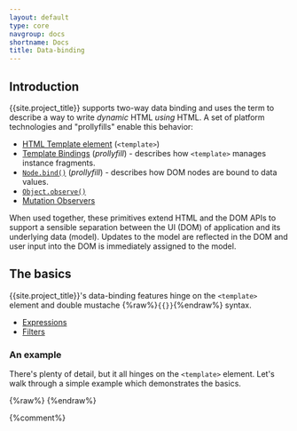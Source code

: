```yaml
---
layout: default
type: core
navgroup: docs
shortname: Docs
title: Data-binding
---
```


## Introduction

{{site.project_title}} supports two-way data binding and uses the term to describe a way to write _dynamic_ HTML _using_ HTML. A set of platform technologies and "prollyfills" enable this behavior:

* [HTML Template element](http://www.html5rocks.com/tutorials/webcomponents/template/) (`<template>`)
* [Template Bindings](/docs/polymer/template.html) (_prollyfill_) - describes how `<template>` manages instance fragments.
* [`Node.bind()`](/docs/polymer/node_bind.html) (_prollyfill_) - describes how DOM nodes are bound to data values.
* [`Object.observe()`](http://updates.html5rocks.com/2012/11/Respond-to-change-with-Object-observe)
* [Mutation Observers](https://developer.mozilla.org/en-US/docs/DOM/MutationObserver)

When used together, these primitives extend HTML and the DOM APIs to support a sensible
separation between the UI (DOM) of application and its underlying data (model). Updates to the model are reflected in the DOM and user input into the DOM is immediately assigned to the model.

## The basics

{{site.project_title}}'s data-binding features hinge on the `<template>` element and double mustache {%raw%}`{{}}`{%endraw%} syntax.

- [Expressions](/docs/polymer/expressions.html)
- [Filters](/docs/polymer/filters.html)

### An example

There's plenty of detail, but it all hinges on the `<template>` element. Let's walk through a simple example which demonstrates the basics.

{%raw%}
    <polymer-element name="greeting-tag">
      <template>
        <ul>
          <template id="greeting" repeat="{{s in salutations}}">
            <li>{{s.what}}: <input type="text" value="{{s.who}}"></li>
          </template>
        </ul>
      </template>
      <script>
        Polymer('greeting-tag', {
          ready: function() {
            this.salutations = [
              {what: 'Hello', who: 'World'},
              {what: 'GoodBye', who: 'DOM APIs'},
              {what: 'Hello', who: 'Declarative'},
              {what: 'GoodBye', who: 'Imperative'}
            ];
          }
        });
      </script>
    </polymer-element>
{%endraw%}

{%comment%}
    <script src="platform.min.js"></script>
    <ul>
      <template id="greeting" repeat="{{ salutations }}">
        <li>{{ what }}: <input type="text" value="{{ who }}"></li>
      </template>
    </ul>
    <script>
    var t = document.getElementById('greeting');
    var model = {
      salutations: [
        { what: 'Hello', who: 'World' },
        { what: 'GoodBye', who: 'DOM APIs' },
        { what: 'Hello', who: 'Declarative' },
        { what: 'GoodBye', who: 'Imperative' }
      ]
    };
    t.model = model;

    // Needed to detect model changes if Object.observe() is not available.
    Platform.performMicrotaskCheckpoint();
    </script>
    </body>
{%endcomment%}

This example should look mostly familiar to anyone who knows HTML, but there are a couple novel things going on:

#### The `<template>` element

The [HTML Template element](http://www.html5rocks.com/tutorials/webcomponents/template/) allows you to declare chunks of inert HTML that may be cloned, activated, and used at some laster point.

If you loaded the above example without `<script src="platform.min.js"></script>`, that's about all `<template>` would do.

However, [Template Binding](/docs/polymer/template.html) teaches `<template>` some new tricks:

* Instruct DOM nodes to derive their value from JavaScript data by binding them to the data provided.
* Maintain a fragment of DOM (or "instance fragment") for each item in an array.
* Conditionally stamp out one or more instance fragments, based on whether  some data value is true or not.
* ...And lots more.

But back to the example. Our template...

{%raw%}
    <template id="greeting" repeat="{{ salutations }}">
      <li>{{ what }}: <input type="text" value="{{ who }}"></li>
    </template>
{%endraw%}

...defines what each instance will look like when stamped out. In this case, it contains a `<li>` with a text node and an `<input>` as its children. The mustaches {%raw%}`{{}}`{%endraw%} mean _"bind data here"_. The {%raw%}`repeat="{{ salutations }}"`{%endraw%} tells the template to ensure there is one instance fragment for each element in the salutations array.

In `<script>`, we create a model:

    var model = {
      salutations: [
        { what: 'Hello', who: 'World' },
        { what: 'GoodBye', who: 'DOM APIs' },
        { what: 'Hello', who: 'Declarative' },
        { what: 'GoodBye', who: 'Imperative' }
      ]
    };

Notice that this is just JavaScript data: _there's no need to import your data into special observable objects_. The template is set in motion by binding the model data to it:

    t.model = model;

Now the template is off to the races. Here's the result:

![ScreenShot](https://raw.github.com/Polymer/TemplateBinding/master/docs/images/README/output.png)

and here's what the DOM looks like:

![ScreenShot](https://raw.github.com/Polymer/TemplateBinding/master/docs/images/README/DOM.png)

You can see that the template stamped out four instances immediately following its position in the document. All nodes within an instance have a property called `templateInstance` which points to an instance descriptor. The descriptor indicates the extent (first and last nodes) of the instance, as well as the `model` data for which the instance was produced:

![ScreenShot](https://raw.github.com/Polymer/TemplateBinding/master/docs/images/README/templateInstance.png)

Now, remember we said data-binding teaches the DOM to derive its values from JavaScript data? If we change a value in our model, the DOM observes the change and updates accordingly:

![ScreenShot](https://raw.github.com/Polymer/TemplateBinding/master/docs/images/README/updateData.png)

However, the DOM doesn't just observe data in the model, if DOM elements which collect user input are bound, they _push_ the collected value into the model:

![ScreenShot](https://raw.github.com/Polymer/TemplateBinding/master/docs/images/README/input.png)

Lastly, let's look at what happens when we alter the contents of the `model.salutations` array:

![ScreenShot](https://raw.github.com/Polymer/TemplateBinding/master/docs/images/README/arrayUpdate.png)

The `<template>` is `repeat`ing which means that it ensures there is one instance for each item in the array. We removed two elements from the middle of salutations and inserted one in their place. The `<template>` responded by removing the two corresponding instances and creating a new one in the right location.

Getting the idea? Data-binding allows you author your HTML _using_ HTML which contains information about _where data goes_ and directives which _control the document's structure_ -- all depending on the data you provide it.

### Where to go from here?

If you are new to data-binding, the best to place to go is to the look at the [How-To examples](https://github.com/Polymer/TemplateBinding/tree/master/examples/how_to). These are little examples which succinctly demonstrate how to use data-binding to accomplish things that frequently are required for real web apps:

_Binding to DOM values:_

* [Binding to text values](https://github.com/Polymer/TemplateBinding/tree/master/examples/how_to/bind_to_text.html): How to insert values into the DOM that render as text.
* [Binding to attributes](https://github.com/Polymer/TemplateBinding/tree/master/examples/how_to/bind_to_attributes.html): How to insert values into element attributes
* [Conditional attributes](https://github.com/Polymer/TemplateBinding/tree/master/examples/how_to/conditional_attributes.html): How to bind to attributes such that the attribute is only present if the binding value is "truthy".
* [Binding to input elements](https://github.com/Polymer/TemplateBinding/tree/master/examples/how_to/bind_to_input_elements.html): How to bind bi-directionally with input elements.
* [Custom bindings](https://github.com/Polymer/TemplateBinding/tree/master/examples/how_to/custom_syntax.html): How to implement a custom element which has a specialized interpretation of a binding.

_Using `<template>` to produce DOM structures:_

* [Conditionals](https://github.com/Polymer/TemplateBinding/tree/master/examples/how_to/conditional_template.html): How to control whether instance fragments are produced based on the value of a binding.
* [Nested templates](https://github.com/Polymer/TemplateBinding/tree/master/examples/how_to/nested_templates.html): How to accomplish nested template production.
* [Re-using templates](https://github.com/Polymer/TemplateBinding/tree/master/examples/how_to/template_ref.html): How to define a template once and use it in more than one location.
* [Recursive templates](https://github.com/Polymer/TemplateBinding/tree/master/examples/how_to/recursive_templates.html): How to produce tree-structure DOM whose depth is dependent on the data to which it is bound.

#### Advanced Topics

<p class="alert">
  <b>IMPORTANT</b>: The advanced topics documentation have yet to be created.
</p>

* DOM Stability: {{site.project_title}} makes every effort to maintain the state of DOM nodes (event listeners, expandos, etc...). Understand why this is important and how it works.
* Imperative DOM mutation: You should rarely need to directly manipulate the DOM, but if you do, it's allowed. Learn the simple rules of how {{site.project_title}} will react if you manipulate the DOM it is managing.
* Asynchronous processing model: {{site.project_title}} responds asynchronously to changes in data and DOM. Learn why this is good and what it means for your application.
* Chained observation
